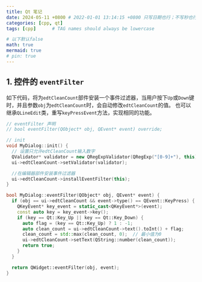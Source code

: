 ```yaml
---
title: Qt 笔记
date: 2024-05-11 +0800 # 2022-01-01 13:14:15 +0800 只写日期也行；不写秒也行；这样也行 2022-03-09T00:55:42+08:00
categories: [cpp, qt]
tags: [cpp]      # TAG names should always be lowercase

# 以下默认false
math: true
mermaid: true
# pin: true
---
```


## 1. 控件的 `eventFilter`

如下代码，将为`edtCleanCount`部件安装一个事件过滤器，当用户按下`Up`或`Down`键时，并且参数`obj`为`edtCleanCount`时，会自动修改`edtCleanCount`的值。
也可以继承`QLineEdit`类，重写`keyPressEvent`方法，实现相同的功能。

```cpp
// eventFilter 声明
// bool eventFilter(QObject* obj, QEvent* event) override;

// init 
void MyDialog::init() {
  // 设置只允许edtCleanCount输入数字
  QValidator* validator = new QRegExpValidator(QRegExp("[0-9]+"), this);
  ui->edtCleanCount->setValidator(validator);

  //在编辑器部件安装事件过滤器
  ui->edtCleanCount->installEventFilter(this);
}

bool MyDialog::eventFilter(QObject* obj, QEvent* event) {
  if (obj == ui->edtCleanCount && event->type() == QEvent::KeyPress) {
    QKeyEvent* key_event = static_cast<QKeyEvent*>(event);
    const auto key = key_event->key();
    if (key == Qt::Key_Up || key == Qt::Key_Down) {
      auto flag = (key == Qt::Key_Up) ? 1 : -1;
      auto clean_count = ui->edtCleanCount->text().toInt() + flag;
      clean_count = std::max(clean_count, 0);  // 最小值为0
      ui->edtCleanCount->setText(QString::number(clean_count));
      return true;
    }
  }

  return QWidget::eventFilter(obj, event);
}
```
